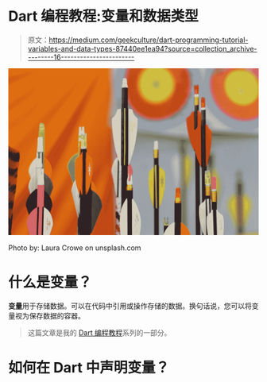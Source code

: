# Dart 编程教程:变量和数据类型

> 原文：<https://medium.com/geekculture/dart-programming-tutorial-variables-and-data-types-87440ee1ea94?source=collection_archive---------16----------------------->

![](img/865f9aae631758fb214db1673b6fee3b.png)

Photo by: Laura Crowe on unsplash.com

# 什么是变量？

**变量**用于存储数据。可以在代码中引用或操作存储的数据。换句话说，您可以将变量视为保存数据的容器。

> 这篇文章是我的 [Dart 编程教程](https://arc-sosangyo.medium.com/list/introduction-to-dart-programming-ee22f349ff01)系列的一部分。

# 如何在 Dart 中声明变量？